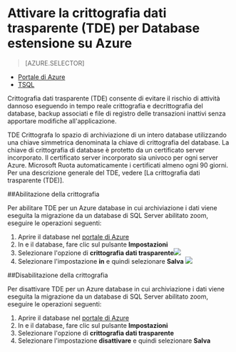 <properties
   pageTitle="Abilitare la crittografia dati trasparente (TDE) per Database di SQL Server estensione su Azure | Microsoft Azure"
   description="Abilitare la crittografia dati trasparente (TDE) per Database di SQL Server estensione su Azure"
   services="sql-server-stretch-database"
   documentationCenter=""
   authors="douglaslMS"
   manager="barbkess"
   editor=""/>

<tags
   ms.service="sql-server-stretch-database"
   ms.workload="data-management"
   ms.tgt_pltfrm="na"
   ms.devlang="na"
   ms.topic="article"
   ms.date="06/14/2016"
   ms.author="douglaslMS"/>

# <a name="enable-transparent-data-encryption-tde-for-stretch-database-on-azure"></a>Attivare la crittografia dati trasparente (TDE) per Database estensione su Azure
> [AZURE.SELECTOR]
- [Portale di Azure](sql-server-stretch-database-encryption-tde.md)
- [TSQL](sql-server-stretch-database-tde-tsql.md)

Crittografia dati trasparente (TDE) consente di evitare il rischio di attività dannoso eseguendo in tempo reale crittografia e decrittografia del database, backup associati e file di registro delle transazioni inattivi senza apportare modifiche all'applicazione.

TDE Crittografa lo spazio di archiviazione di un intero database utilizzando una chiave simmetrica denominata la chiave di crittografia del database. La chiave di crittografia di database è protetto da un certificato server incorporato. Il certificato server incorporato sia univoco per ogni server Azure. Microsoft Ruota automaticamente i certificati almeno ogni 90 giorni. Per una descrizione generale del TDE, vedere [La crittografia dati trasparente (TDE)].

##<a name="enabling-encryption"></a>Abilitazione della crittografia

Per abilitare TDE per un Azure database in cui archiviazione i dati viene eseguita la migrazione da un database di SQL Server abilitato zoom, eseguire le operazioni seguenti:

1. Aprire il database nel [portale di Azure](https://portal.azure.com)
2. In e il database, fare clic sul pulsante **Impostazioni**
3. Selezionare l'opzione di **crittografia dati trasparente**![][1]
4. Selezionare l'impostazione **in** e quindi selezionare **Salva**
![][2]


##<a name="disabling-encryption"></a>Disabilitazione della crittografia

Per disattivare TDE per un Azure database in cui archiviazione i dati viene eseguita la migrazione da un database di SQL Server abilitato zoom, eseguire le operazioni seguenti:

1. Aprire il database nel [portale di Azure](https://portal.azure.com)
2. In e il database, fare clic sul pulsante **Impostazioni**
3. Selezionare l'opzione di **crittografia dati trasparente**
4. Selezionare l'impostazione **disattivare** e quindi selezionare **Salva**




<!--Anchors-->
[Crittografia dati trasparente (TDE)]: https://msdn.microsoft.com/library/bb934049.aspx


<!--Image references-->
[1]: ./media/sql-server-stretch-database-encryption-tde/stretchtde1.png
[2]: ./media/sql-server-stretch-database-encryption-tde/stretchtde2.png


<!--Link references-->
